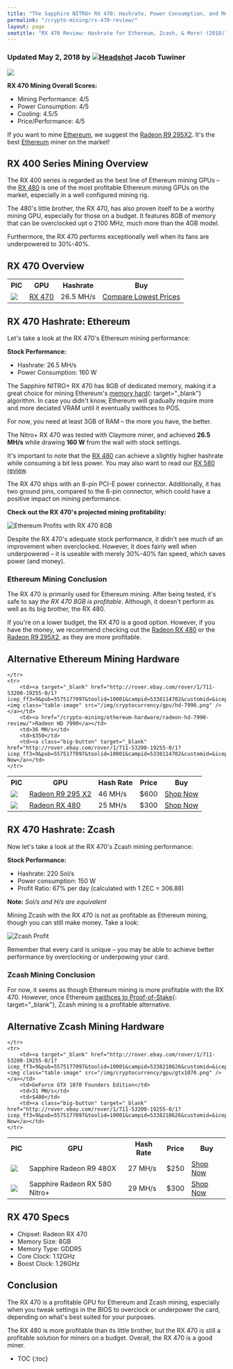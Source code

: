 ```yaml
---
title: "The Sapphire NITRO+ RX 470: Hashrate, Power Consumption, and More" 
permalink: "/crypto-mining/rx-470-review/"
layout: page
seotitle: "RX 470 Review: Hashrate for Ethereum, Zcash, & More! (2018)" 
---
```

<h3 class="page-subtitle">
	Updated May 2, 2018 by 
	<a href="/about/"><img src="/img/profile/close.jpg" class="circle" alt="Headshot"></a>
	Jacob Tuwiner
</h3>

<a target="_blank" href="http://rover.ebay.com/rover/1/711-53200-19255-0/1?icep_ff3=9&pub=5575177097&toolid=10001&campid=5338303624&customid=&icep_uq=Sapphire+NITRO%2B+AMD+Radeon+RX+470+8GB&icep_sellerId=&icep_ex_kw=&icep_sortBy=12&icep_catId=&icep_minPrice=&icep_maxPrice=&ipn=psmain&icep_vectorid=229466&kwid=902099&mtid=824&kw=lg"><img class="img-middle" src="/img/cryptocurrency/gpu/rx-470.png" /></a>

**RX 470 Mining Overall Scores:**

* Mining Performance: 4/5
* Power Consumption: 4/5
* Cooling: 4.5/5
* Price/Performance: 4/5 

If you want to mine [Ethereum](/crypto-mining/ethereum-hardware/), we suggest the [Radeon R9 295X2](/crypto-mining/ethereum-hardware/r9-295-x2-review/). It's the best [Ethereum](/crypto-mining/ethereum-hardware/) miner on the market! 

## RX 400 Series Mining Overview

The RX 400 series is regarded as the best line of Ethereum mining GPUs – the [RX 480](/crypto-mining/ethereum-hardware/radeon-rx-480-review/) is one of the most profitable Ethereum mining GPUs on the market, especially in a well configured mining rig. 

The 480's little brother, the RX 470, has also proven itself to be a worthy mining GPU, especially for those on a budget. It features 8GB of memory that can be overclocked upt o 2100 MHz, much more than the 4GB model. 

Furthermore, the RX 470 performs exceptionally well when its fans are underpowered to 30%-40%. 

## RX 470 Overview 

<table class="basic-table" align="center">
	<tr>
		<th>PIC</th>
		<th>GPU</th>
		<th>Hashrate</th>
		<th>Buy</th>
	</tr>
	<tr>
		<td><a target="_blank" href="http://rover.ebay.com/rover/1/711-53200-19255-0/1?icep_ff3=9&pub=5575177097&toolid=10001&campid=5338303624&customid=&icep_uq=Sapphire+NITRO%2B+AMD+Radeon+RX+470+8GB&icep_sellerId=&icep_ex_kw=&icep_sortBy=12&icep_catId=&icep_minPrice=&icep_maxPrice=&ipn=psmain&icep_vectorid=229466&kwid=902099&mtid=824&kw=lg"><img class="table-image" src="/img/cryptocurrency/gpu/rx-470.png" /></a></td>
		<td><a target="_blank" href="http://rover.ebay.com/rover/1/711-53200-19255-0/1?icep_ff3=9&pub=5575177097&toolid=10001&campid=5338303624&customid=&icep_uq=Sapphire+NITRO%2B+AMD+Radeon+RX+470+8GB&icep_sellerId=&icep_ex_kw=&icep_sortBy=12&icep_catId=&icep_minPrice=&icep_maxPrice=&ipn=psmain&icep_vectorid=229466&kwid=902099&mtid=824&kw=lg">RX 470</a></td>
		<td>26.5 MH/s</td>
		<td><a target="_blank" class="big-button" href="http://rover.ebay.com/rover/1/711-53200-19255-0/1?icep_ff3=9&pub=5575177097&toolid=10001&campid=5338303624&customid=&icep_uq=Sapphire+NITRO%2B+AMD+Radeon+RX+470+8GB&icep_sellerId=&icep_ex_kw=&icep_sortBy=12&icep_catId=&icep_minPrice=&icep_maxPrice=&ipn=psmain&icep_vectorid=229466&kwid=902099&mtid=824&kw=lg">Compare Lowest Prices</a></td>
	</tr>
</table> 

## RX 470 Hashrate: Ethereum

Let's take a look at the RX 470's Ethereum mining performance: 

**Stock Performance:**

* Hashrate: 26.5 MH/s
* Power Consumption: 160 W

The Sapphire NITRO+ RX 470 has 8GB of dedicated memory, making it a great choice for mining Ethereum's [memory hard](https://www.vijaypradeep.com/blog/2017-04-28-ethereums-memory-hardness-explained/){: target="_blank"} algorithm. In case you didn't know, Ethereum will gradually require more and more deciated VRAM until it eventually swithces to POS. 

For now, you need at least 3GB of RAM – the more you have, the better. 

The Nitro+ RX 470 was tested with Claymore miner, and achieved **26.5 MH/s** while drawing **160 W** from the wall with stock settings. 

It's important to note that the [RX 480](/crypto-mining/ethereum-hardware/radeon-rx-480-review/) can achieve a slightly higher hashrate while consuming a bit less power. You may also want to read our [RX 580 review](/crypto-mining/rx-580-review/).

The RX 470 ships with an 8-pin PCI-E power connector. Additionally, it has two ground pins, compared to the 6-pin connector, which could have a positive impact on mining performance. 

**Check out the RX 470's projected mining profitability:**

![Ethereum Profits with RX 470 8GB](/img/cryptocurrency/rx-470-review/profits.png)

Despite the RX 470's adequate stock performance, it didn't see much of an improvement when overclocked. However, it does fairly well when underpowered – it is useable with merely 30%-40% fan speed, which saves power (and money). 

### Ethereum Mining Conclusion 

The RX 470 is primarily used for Ethereum mining. After being tested, it's safe to say *the RX 470 8GB is profitable*. Although, it doesn't perform as well as its big brother, the RX 480. 

If you're on a lower budget, the RX 470 is a good option. However, if you have the money, we recommend checking out the [Radeon RX 480](/crypto-mining/ethereum-hardware/radeon-rx-480-review/) or the [Radeon R9 295X2](/crypto-mining/ethereum-hardware/r9-295-x2-review/), as they are more profitable. 

## Alternative Ethereum Mining Hardware 

<table class="basic-table" align="center">
	<tr>
		<th>PIC</th>
		<th>GPU</th>
		<th>Hash Rate</th>
		<th>Price</th>
		<th>Buy</th>
	</tr>
	<tr>
		<td><a href="/crypto-mining/ethereum-hardware/r9-295-x2-review/"><img class="table-image" src="/img/cryptocurrency/gpu/r9-295-x2.png" /></a></td>
		<td><a href="/crypto-mining/ethereum-hardware/r9-295-x2-review/">Radeon R9 295 X2</a></td>
		<td>46 MH/s</td>
		<td>$600</td>
		<td><a class="big-button" target="_blank" href="http://rover.ebay.com/rover/1/711-53200-19255-0/1?icep_ff3=9&pub=5575177097&toolid=10001&campid=5338114702&customid=&icep_uq=radeon+r9+295x2&icep_sellerId=&icep_ex_kw=&icep_sortBy=12&icep_catId=&icep_minPrice=&icep_maxPrice=&ipn=psmain&icep_vectorid=229466&kwid=902099&mtid=824&kw=lg">Shop Now</a></td>
	</tr>
	<tr>
		<td><a target="_blank" href="http://rover.ebay.com/rover/1/711-53200-19255-0/1?icep_ff3=9&pub=5575177097&toolid=10001&campid=5338114702&customid=&icep_uq=radeon+rx+480&icep_sellerId=&icep_ex_kw=&icep_sortBy=12&icep_catId=&icep_minPrice=&icep_maxPrice=&ipn=psmain&icep_vectorid=229466&kwid=902099&mtid=824&kw=lg"><img class="table-image" src="/img/cryptocurrency/gpu/rx-480-8gb.png" /></a></td>
		<td><a href="/crypto-mining/ethereum-hardware/radeon-rx-480-review/">Radeon RX 480</a></td>
		<td>25 MH/s</td>
		<td>$300</td>
		<td><a class="big-button" target="_blank" href="http://rover.ebay.com/rover/1/711-53200-19255-0/1?icep_ff3=9&pub=5575177097&toolid=10001&campid=5338114702&customid=&icep_uq=radeon+rx+480&icep_sellerId=&icep_ex_kw=&icep_sortBy=12&icep_catId=&icep_minPrice=&icep_maxPrice=&ipn=psmain&icep_vectorid=229466&kwid=902099&mtid=824&kw=lg">Shop Now</a></td>
		
	</tr>
	<tr>
		<td><a target="_blank" href="http://rover.ebay.com/rover/1/711-53200-19255-0/1?icep_ff3=9&pub=5575177097&toolid=10001&campid=5338114702&customid=&icep_uq=radeon+hd+7990&icep_sellerId=&icep_ex_kw=&icep_sortBy=12&icep_catId=&icep_minPrice=&icep_maxPrice=&ipn=psmain&icep_vectorid=229466&kwid=902099&mtid=824&kw=lg"><img class="table-image" src="/img/cryptocurrency/gpu/hd-7990.png" /></a></td>
		<td><a href="/crypto-mining/ethereum-hardware/radeon-hd-7990-review/">Radeon HD 7990</a></td>
		<td>36 MH/s</td>
		<td>$350</td>
		<td><a class="big-button" target="_blank" href="http://rover.ebay.com/rover/1/711-53200-19255-0/1?icep_ff3=9&pub=5575177097&toolid=10001&campid=5338114702&customid=&icep_uq=radeon+hd+7990&icep_sellerId=&icep_ex_kw=&icep_sortBy=12&icep_catId=&icep_minPrice=&icep_maxPrice=&ipn=psmain&icep_vectorid=229466&kwid=902099&mtid=824&kw=lg">Shop Now</a></td>
	</tr>
</table> 

## RX 470 Hashrate: Zcash

Now let's take a look at the RX 470's Zcash mining performance: 

**Stock Performance:** 

* Hashrate: 220 Sol/s 
* Power consumption: 150 W 
* Profit Ratio: 67% per day (calculated with 1 ZEC = 306.88)

**Note:** *Sol/s and H/s are equivalent* 

Mining Zcash with the RX 470 is not as profitable as Ethereum mining, though you can still make money. Take a look: 

![Zcash Profit](/img/cryptocurrency/rx-470-review/zcash-profit.jpg)

Remember that every card is unique – you may be able to achieve better performance by overclocking or underpowing your card. 

### Zcash Mining Conclusion

For now, it seems as though Ethereum mining is more profitable with the RX 470. However, once Ethereum [swithces to Proof-of-Stake](https://coincentral.com/when-will-ethereum-mining-end/){: target="_blank"}, Zcash mining is a profitable alternative. 

## Alternative Zcash Mining Hardware 

<table class="basic-table" align="center">
	<tr>
		<th>PIC</th>
		<th>GPU</th>
		<th>Hash Rate</th>
		<th>Price</th>
		<th>Buy</th>
	</tr>
	<tr>
		<td><img class="table-image" src="/img/cryptocurrency/gpu/rx480.jpg" /></td>
		<td>Sapphire Radeon R9 480X</td>
		<td>27 MH/s</td>
		<td>$250</td>
		<td><a class="big-button" target="_blank" href="http://rover.ebay.com/rover/1/711-53200-19255-0/1?icep_ff3=9&pub=5575177097&toolid=10001&campid=5338210626&customid=&icep_uq=RX+480&icep_sellerId=&icep_ex_kw=&icep_sortBy=12&icep_catId=&icep_minPrice=&icep_maxPrice=&ipn=psmain&icep_vectorid=229466&kwid=902099&mtid=824&kw=lg">Shop Now</a></td>
	</tr>
	<tr>
		<td><a target="_blank" href="http://rover.ebay.com/rover/1/711-53200-19255-0/1?icep_ff3=9&pub=5575177097&toolid=10001&campid=5338210626&customid=&icep_uq=Sapphire+Radeon+RX+580+Nitro%2B&icep_sellerId=&icep_ex_kw=&icep_sortBy=12&icep_catId=&icep_minPrice=&icep_maxPrice=&ipn=psmain&icep_vectorid=229466&kwid=902099&mtid=824&kw=lg"><img class="table-image" src="/img/cryptocurrency/gpu/rx-580-nitro.jpg" /></a></td>
		<td>Sapphire Radeon RX 580 Nitro+</td>
		<td>29 MH/s</td>
		<td>$300</td>
		<td><a class="big-button" target="_blank" href="http://rover.ebay.com/rover/1/711-53200-19255-0/1?icep_ff3=9&pub=5575177097&toolid=10001&campid=5338210626&customid=&icep_uq=Sapphire+Radeon+RX+580+Nitro%2B&icep_sellerId=&icep_ex_kw=&icep_sortBy=12&icep_catId=&icep_minPrice=&icep_maxPrice=&ipn=psmain&icep_vectorid=229466&kwid=902099&mtid=824&kw=lg">Shop Now</a></td>
		
	</tr>
	<tr>
		<td><a target="_blank" href="http://rover.ebay.com/rover/1/711-53200-19255-0/1?icep_ff3=9&pub=5575177097&toolid=10001&campid=5338210626&customid=&icep_uq=NVIDIA+GeForce+GTX+1070+Founders+Edition&icep_sellerId=&icep_ex_kw=&icep_sortBy=12&icep_catId=&icep_minPrice=&icep_maxPrice=&ipn=psmain&icep_vectorid=229466&kwid=902099&mtid=824&kw=lg"><img class="table-image" src="/img/cryptocurrency/gpu/gtx1070.png" /></a></td>
		<td>GeForce GTX 1070 Founders Edition</td>
		<td>31 MH/s</td>
		<td>$400</td>
		<td><a class="big-button" target="_blank" href="http://rover.ebay.com/rover/1/711-53200-19255-0/1?icep_ff3=9&pub=5575177097&toolid=10001&campid=5338210626&customid=&icep_uq=NVIDIA+GeForce+GTX+1070+Founders+Edition&icep_sellerId=&icep_ex_kw=&icep_sortBy=12&icep_catId=&icep_minPrice=&icep_maxPrice=&ipn=psmain&icep_vectorid=229466&kwid=902099&mtid=824&kw=lg">Shop Now</a></td>
	</tr>
</table>

## RX 470 Specs

* Chipset: Radeon RX 470
* Memory Size: 8GB 
* Memory Type: GDDR5 
* Core Clock: 1.12GHz
* Boost Clock: 1.26GHz  

## Conclusion

The RX 470 is a profitable GPU for Ethereum and Zcash mining, especially when you tweak settings in the BIOS to overclock or underpower the card, depending on what's best suited for your purposes. 

The RX 480 is more profitable than its little brother, but the RX 470 is still a profitable solution for miners on a budget. Overall, the RX 470 is a good miner. 

* TOC
{:toc}
